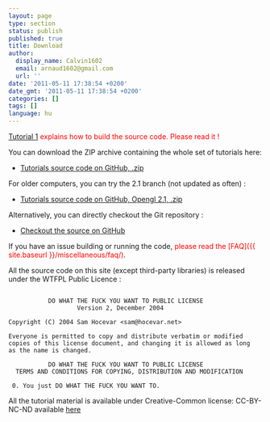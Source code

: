 ```yaml
---
layout: page
type: section
status: publish
published: true
title: Download
author:
  display_name: Calvin1602
  email: arnaud1602@gmail.com
  url: ''
date: '2011-05-11 17:38:54 +0200'
date_gmt: '2011-05-11 17:38:54 +0200'
categories: []
tags: []
language: hu
---
```


<span style="color: #ff0000;">[Tutorial 1]({{site.baseurl}}/beginners-tutorials/tutorial-1-opening-a-window/) explains how to build the source code. Please read it !</span>

You can download the ZIP archive containing the whole set of tutorials here:

* [Tutorials source code on GitHub, .zip](https://github.com/opengl-tutorials/ogl/archive/master.zip)

For older computers, you can try the 2.1 branch (not updated as often) :

* [Tutorials source code on GitHub, Opengl 2.1, .zip](https://github.com/opengl-tutorials/ogl/archive/2.1_branch.zip)

Alternatively, you can directly checkout the Git repository :

* [Checkout the source on GitHub](https://github.com/opengl-tutorials/ogl)

If you have an issue building or running the code, <span style="color: #ff0000;">please read the [FAQ]({{ site.baseurl }}/miscellaneous/faq/)</span>.

All the source code on this site (except third-party libraries) is released under the WTFPL Public Licence :
```

           DO WHAT THE FUCK YOU WANT TO PUBLIC LICENSE
                   Version 2, December 2004

Copyright (C) 2004 Sam Hocevar <sam@hocevar.net>

Everyone is permitted to copy and distribute verbatim or modified
copies of this license document, and changing it is allowed as long
as the name is changed.

           DO WHAT THE FUCK YOU WANT TO PUBLIC LICENSE
  TERMS AND CONDITIONS FOR COPYING, DISTRIBUTION AND MODIFICATION

 0. You just DO WHAT THE FUCK YOU WANT TO.
```

All the tutorial material is available under Creative-Common license: CC-BY-NC-ND available [here](http://creativecommons.org/licenses/by-nc-nd/3.0/fr/deed.en)
